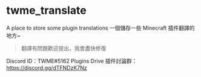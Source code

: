 # twme_translate
A place to store some plugin translations
一個儲存一些 Minecraft 插件翻譯的地方~

> 翻譯有問題歡迎提出，我會盡快修復

Discord ID：TWME#5162
Plugins Drive 插件討論群：https://discord.gg/dTFNDzK7Nz
